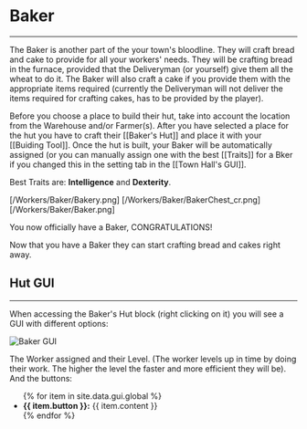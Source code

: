 # Baker
<hr>

The Baker is another part of the your town's bloodline. They will craft bread and cake to provide for all your workers' needs. They will be crafting bread in the furnace, provided that the Deliveryman (or yourself) give them all the wheat to do it. The Baker will also craft a cake if you provide them with the appropriate items required (currently the Deliveryman will not deliver the items required for crafting cakes, has to be provided by the player). 

Before you choose a place to build their hut, take into account the location from the Warehouse and/or Farmer(s). After you have selected a place for the hut you have to craft their [[Baker's Hut]] and place it with your [[Buiding Tool]]. Once the hut is built, your Baker will  be automatically assigned (or you can manually assign one with the best [[Traits]] for a Bker if you changed this in the setting tab in the [[Town Hall's GUI]].

Best Traits are: **Intelligence** and **Dexterity**.

[/Workers/Baker/Bakery.png]
[/Workers/Baker/BakerChest_cr.png]
[/Workers/Baker/Baker.png]

You now officially have a Baker, CONGRATULATIONS!

Now that you have a Baker they can start crafting bread and cakes right away.

## Hut GUI
<hr>

When accessing the Baker's Hut block (right clicking on it) you will see a GUI with different options:

<div class="row">
  <div class="col-sm-12 col-md">
    <img src="../assets/images/gui/bakergui.png" class="img-fluid mx-auto" alt="Baker GUI">
  </div>
  <div class="col-sm-12 col-md">
    <p>The Worker assigned and their Level. (The worker levels up in time by doing their work. The higher the level the faster and more efficient they will be). And the buttons:</p>
    <ul>
      {% for item in site.data.gui.global %}
        <li><strong>{{ item.button }}:</strong> {{ item.content }}</li>
      {% endfor %}
    </ul>
  </div>
</div>
